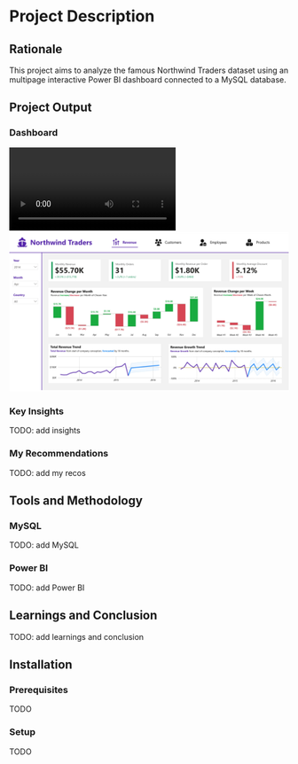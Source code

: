 # Project Description

## Rationale
This project aims to analyze the famous Northwind Traders dataset using an multipage interactive Power BI dashboard connected to a MySQL database.

## Project Output
### Dashboard
![northwind_traders.mov](powerbi/exports/northwind_traders.mov)
![northwind_traders_page1.jpg](powerbi/exports/northwind_traders_page1.jpg)

### Key Insights
TODO: add insights

### My Recommendations
TODO: add my recos

## Tools and Methodology
### MySQL
TODO: add MySQL
### Power BI
TODO: add Power BI

## Learnings and Conclusion
TODO: add learnings and conclusion

## Installation
### Prerequisites
TODO
### Setup
TODO